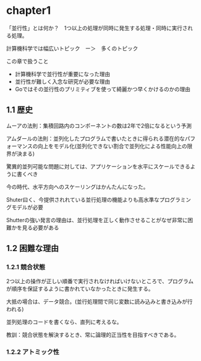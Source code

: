 # chapter1

「並行性」とは何か？　1つ以上の処理が同時に発生する処理・同時に実行される処理。

計算機科学では幅広いトピック　ー＞　多くのトピック

この章で扱うこと
- 計算機科学で並行性が重要になった理由
- 並行性が難しく入念な研究が必要な理由
- Goではその並行性のプリミティブを使って綺麗かつ早くかけるのかの理由

## 1.1 歴史

ムーアの法則：集積回路内のコンポーネントの数は2年で2倍になるという予測

アムダールの法則：並列化したプログラムで書いたときに得られる潜在的なパフォーマンスの向上をモデル化(並列化できない割合で並列化による性能向上の限界が決まる)

驚異的並列可能な問題に対しては、アプリケーションを水平にスケールできるように書くべき

今の時代、水平方向へのスケーリングはかんたんになった。

Shuter曰く、今提供されれている並行処理の機能よりも高水準なプログラミングモデルが必要

Shutterの強い発言の理由は、並行処理を正しく動作させることがなぜ非常に困難かを見る必要がある

## 1.2 困難な理由

### 1.2.1 競合状態

2つ以上の操作が正しい順番で実行されなければいけないところで、プログラムが順序を保証するように書かれていなかったときに発生する。

大抵の場合は、データ競合。(並行処理間で同じ変数に読み込みと書き込みが行われる)

並列処理のコードを書くなら、直列に考えるな。

教訓：競合状態を解決するとき、常に論理的正当性を目指すべきである。

### 1.2.2 アトミック性

